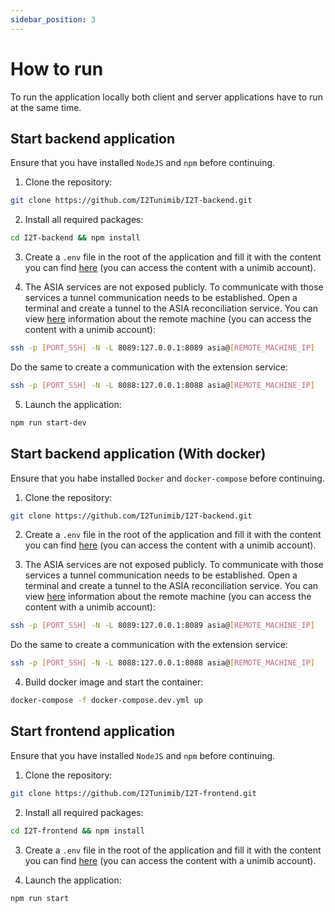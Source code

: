 ```yaml
---
sidebar_position: 3
---
```


# How to run

To run the application locally both client and server applications have to run at the same time.

## Start backend application
Ensure that you have installed `NodeJS` and `npm` before continuing.

1. Clone the repository:

```bash
git clone https://github.com/I2Tunimib/I2T-backend.git
```

2. Install all required packages:

```bash
cd I2T-backend && npm install
```

3. Create a `.env` file in the root of the application and fill it with the content you can find [here](https://drive.google.com/file/d/1-2R_VS13Cc9KFbaxFHD21MLpSOII_daH/view?usp=sharing) (you can access the content with a unimib account).

4. The ASIA services are not exposed publicly. To communicate with those services a tunnel communication needs to be established. Open a terminal
and create a tunnel to the ASIA reconciliation service. You can view [here](https://drive.google.com/file/d/1_UPUWeXVldL_s5TTyscgDA-UXKoBNEzk/view?usp=sharing) information about the remote machine (you can access the content with a unimib account):

```bash
ssh -p [PORT_SSH] -N -L 8089:127.0.0.1:8089 asia@[REMOTE_MACHINE_IP]
```

Do the same to create a communication with the extension service:

```bash
ssh -p [PORT_SSH] -N -L 8088:127.0.0.1:8088 asia@[REMOTE_MACHINE_IP]
```

5. Launch the application:

```bash
npm run start-dev
```

## Start backend application (With docker)
Ensure that you habe installed `Docker` and `docker-compose` before continuing.

1. Clone the repository:

```bash
git clone https://github.com/I2Tunimib/I2T-backend.git
```
2. Create a `.env` file in the root of the application and fill it with the content you can find [here](https://drive.google.com/file/d/1-2R_VS13Cc9KFbaxFHD21MLpSOII_daH/view?usp=sharing) (you can access the content with a unimib account).

3. The ASIA services are not exposed publicly. To communicate with those services a tunnel communication needs to be established. Open a terminal
and create a tunnel to the ASIA reconciliation service. You can view [here](https://drive.google.com/file/d/1_UPUWeXVldL_s5TTyscgDA-UXKoBNEzk/view?usp=sharing) information about the remote machine (you can access the content with a unimib account):

```bash
ssh -p [PORT_SSH] -N -L 8089:127.0.0.1:8089 asia@[REMOTE_MACHINE_IP]
```

Do the same to create a communication with the extension service:

```bash
ssh -p [PORT_SSH] -N -L 8088:127.0.0.1:8088 asia@[REMOTE_MACHINE_IP]
```

4. Build docker image and start the container:

```bash
docker-compose -f docker-compose.dev.yml up
```

## Start frontend application
Ensure that you have installed `NodeJS` and `npm` before continuing.

1. Clone the repository:

```bash
git clone https://github.com/I2Tunimib/I2T-frontend.git
```

2. Install all required packages:

```bash
cd I2T-frontend && npm install
```

3. Create a `.env` file in the root of the application and fill it with the content you can find [here](https://drive.google.com/file/d/1Bb1Xqmrw1Vo8I2j9-IfQpZZNa5QMU6_-/view?usp=sharing) (you can access the content with a unimib account).

4. Launch the application:

```bash
npm run start
```